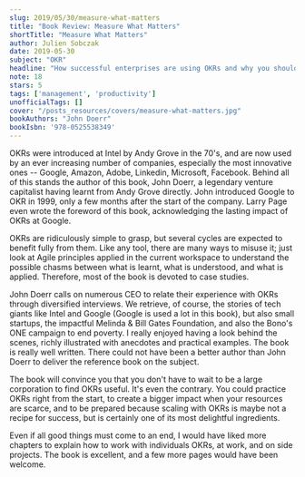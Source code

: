 ```yaml
---
slug: 2019/05/30/measure-what-matters
title: "Book Review: Measure What Matters"
shortTitle: "Measure What Matters"
author: Julien Sobczak
date: 2019-05-30
subject: "OKR"
headline: "How successful enterprises are using OKRs and why you should start using them."
note: 18
stars: 5
tags: ['management', 'productivity']
unofficialTags: []
cover: "/posts_resources/covers/measure-what-matters.jpg"
bookAuthors: "John Doerr"
bookIsbn: '978-0525538349'
---
```



OKRs were introduced at Intel by Andy Grove in the 70's, and are now used by an ever increasing number of companies, especially the most innovative ones -- Google, Amazon, Adobe, Linkedin, Microsoft, Facebook. Behind all of this stands the author of this book, John Doerr, a legendary venture capitalist having learnt from Andy Grove directly. John introduced Google to OKR in 1999, only a few months after the start of the company. Larry Page even wrote the foreword of this book, acknowledging the lasting impact of OKRs at Google.

OKRs are ridiculously simple to grasp, but several cycles are expected to benefit fully from them. Like any tool, there are many ways to misuse it; just look at Agile principles applied in the current workspace to understand the possible chasms between what is learnt, what is understood, and what is applied. Therefore, most of the book is devoted to case studies.

John Doerr calls on numerous CEO to relate their experience with OKRs through diversified interviews. We retrieve, of course, the stories of tech giants like Intel and Google (Google is used a lot in this book), but also small startups, the impactful Melinda & Bill Gates Foundation, and also the Bono's ONE campaign to end poverty. I really enjoyed having a look behind the scenes, richly illustrated with anecdotes and practical examples. The book is really well written. There could not have been a better author than John Doerr to deliver the reference book on the subject.

The book will convince you that you don't have to wait to be a large corporation to find OKRs useful. It's even the contrary. You could practice OKRs right from the start, to create a bigger impact when your resources are scarce, and to be prepared because scaling with OKRs is maybe not a recipe for success, but is certainly one of its most delightful ingredients.

Even if all good things must come to an end, I would have liked more chapters to explain how to work with individuals OKRs, at work, and on side projects. The book is excellent, and a few more pages would have been welcome.

